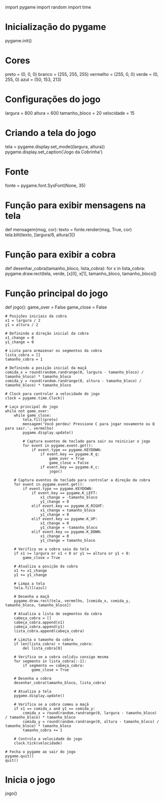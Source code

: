 import pygame
import random
import time

# Inicialização do pygame
pygame.init()

# Cores
preto = (0, 0, 0)
branco = (255, 255, 255)
vermelho = (255, 0, 0)
verde = (0, 255, 0)
azul = (50, 153, 213)

# Configurações do jogo
largura = 800
altura = 600
tamanho_bloco = 20
velocidade = 15

# Criando a tela do jogo
tela = pygame.display.set_mode((largura, altura))
pygame.display.set_caption('Jogo da Cobrinha')

# Fonte
fonte = pygame.font.SysFont(None, 35)

# Função para exibir mensagens na tela
def mensagem(msg, cor):
    texto = fonte.render(msg, True, cor)
    tela.blit(texto, [largura/6, altura/3])

# Função para exibir a cobra
def desenhar_cobra(tamanho_bloco, lista_cobra):
    for x in lista_cobra:
        pygame.draw.rect(tela, verde, [x[0], x[1], tamanho_bloco, tamanho_bloco])

# Função principal do jogo
def jogo():
    game_over = False
    game_close = False

    # Posições iniciais da cobra
    x1 = largura / 2
    y1 = altura / 2

    # Definindo a direção inicial da cobra
    x1_change = 0
    y1_change = 0

    # Lista para armazenar os segmentos da cobra
    lista_cobra = []
    tamanho_cobra = 1

    # Definindo a posição inicial da maçã
    comida_x = round(random.randrange(0, largura - tamanho_bloco) / tamanho_bloco) * tamanho_bloco
    comida_y = round(random.randrange(0, altura - tamanho_bloco) / tamanho_bloco) * tamanho_bloco

    # Clock para controlar a velocidade do jogo
    clock = pygame.time.Clock()

    # Laço principal do jogo
    while not game_over:
        while game_close:
            tela.fill(preto)
            mensagem('Você perdeu! Pressione C para jogar novamente ou Q para sair.', vermelho)
            pygame.display.update()

            # Captura eventos de teclado para sair ou reiniciar o jogo
            for event in pygame.event.get():
                if event.type == pygame.KEYDOWN:
                    if event.key == pygame.K_q:
                        game_over = True
                        game_close = False
                    if event.key == pygame.K_c:
                        jogo()

        # Captura eventos de teclado para controlar a direção da cobra
        for event in pygame.event.get():
            if event.type == pygame.KEYDOWN:
                if event.key == pygame.K_LEFT:
                    x1_change = -tamanho_bloco
                    y1_change = 0
                elif event.key == pygame.K_RIGHT:
                    x1_change = tamanho_bloco
                    y1_change = 0
                elif event.key == pygame.K_UP:
                    x1_change = 0
                    y1_change = -tamanho_bloco
                elif event.key == pygame.K_DOWN:
                    x1_change = 0
                    y1_change = tamanho_bloco

        # Verifica se a cobra saiu da tela
        if x1 >= largura or x1 < 0 or y1 >= altura or y1 < 0:
            game_close = True
        
        # Atualiza a posição da cobra
        x1 += x1_change
        y1 += y1_change
        
        # Limpa a tela
        tela.fill(azul)
        
        # Desenha a maçã
        pygame.draw.rect(tela, vermelho, [comida_x, comida_y, tamanho_bloco, tamanho_bloco])
        
        # Atualiza a lista de segmentos da cobra
        cabeça_cobra = []
        cabeça_cobra.append(x1)
        cabeça_cobra.append(y1)
        lista_cobra.append(cabeça_cobra)
        
        # Limita o tamanho da cobra
        if len(lista_cobra) > tamanho_cobra:
            del lista_cobra[0]
        
        # Verifica se a cobra colidiu consigo mesma
        for segmento in lista_cobra[:-1]:
            if segmento == cabeça_cobra:
                game_close = True
        
        # Desenha a cobra
        desenhar_cobra(tamanho_bloco, lista_cobra)
        
        # Atualiza a tela
        pygame.display.update()
        
        # Verifica se a cobra comeu a maçã
        if x1 == comida_x and y1 == comida_y:
            comida_x = round(random.randrange(0, largura - tamanho_bloco) / tamanho_bloco) * tamanho_bloco
            comida_y = round(random.randrange(0, altura - tamanho_bloco) / tamanho_bloco) * tamanho_bloco
            tamanho_cobra += 1
        
        # Controla a velocidade do jogo
        clock.tick(velocidade)

    # Fecha o pygame ao sair do jogo
    pygame.quit()
    quit()

# Inicia o jogo
jogo()
